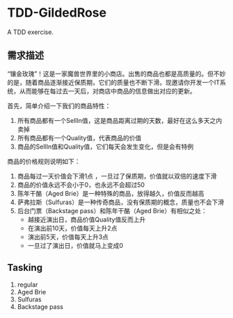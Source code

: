 # TDD-GildedRose

A TDD exercise.

## 需求描述

“镶金玫瑰”！这是一家魔兽世界里的小商店。出售的商品也都是高质量的。但不妙的是，随着商品逐渐接近保质期，它们的质量也不断下滑。现邀请你开发一个IT系统，从而能够在每过去一天后，对商店中商品的信息做出对应的更新。

首先，简单介绍一下我们的商品特性：

1. 所有商品都有一个SellIn值，这是商品距离过期的天数，最好在这么多天之内卖掉
2. 所有商品都有一个Quality值，代表商品的价值
3. 商品的SellIn值和Quality值，它们每天会发生变化，但是会有特例

商品的价格规则说明如下：

1. 商品每过一天价值会下滑1点 ，一旦过了保质期，价值就以双倍的速度下滑
2. 商品的价值永远不会小于0，也永远不会超过50
3. 陈年干酪（Aged Brie）是一种特殊的商品，放得越久，价值反而越高
4. 萨弗拉斯（Sulfuras）是一种传奇商品，没有保质期的概念，质量也不会下滑
5. 后台门票（Backstage pass）和陈年干酪（Aged Brie）有相似之处：
   - 越接近演出日，商品价值Quality值反而上升
   - 在演出前10天，价值每天上升2点
   - 演出前5天，价值每天上升3点
   - 一旦过了演出日，价值就马上变成0

## Tasking

1. regular
2. Aged Brie    
3. Sulfuras
4. Backstage pass

